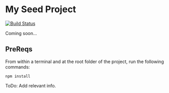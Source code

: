 # My Seed Project

[![Build Status](https://travis-ci.org/TravisMeyers/tm-seed-ng-flex-layout-material.svg?branch=development)](https://travis-ci.org/TravisMeyers/tm-seed-ng-flex-layout-material)

Coming soon...

## PreReqs

From within a terminal and at the root folder of the project, run the following commands:

`npm install`

ToDo: Add relevant info.
